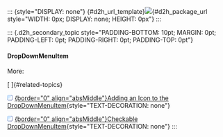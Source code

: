 ::: {style="DISPLAY: none"}
[](ms-xhelp:///?Id=d2h_url_template){#d2h_url_template}![](!package_url!){#d2h_package_url style="WIDTH: 0px; DISPLAY: none; HEIGHT: 0px"}
:::

::: {.d2h_secondary_topic style="PADDING-BOTTOM: 10pt; MARGIN: 0pt; PADDING-LEFT: 0pt; PADDING-RIGHT: 0pt; PADDING-TOP: 0pt"}
#### DropDownMenuItem

More:

[ ]{#related-topics}

[![](../button.gif){border="0" align="absMiddle"}Adding an Icon to the DropDownMenuItem](ms-xhelp:///?Id=b299286b-120e-465d-9db4-7906934ce274){style="TEXT-DECORATION: none"}

[![](../button.gif){border="0" align="absMiddle"}Checkable DropDownMenuItem](ms-xhelp:///?Id=9942397a-dfe3-427a-9e15-b8bc3771672c){style="TEXT-DECORATION: none"}
:::
